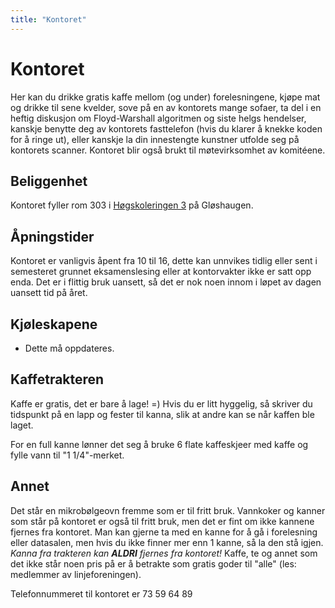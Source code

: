 ```yaml
---
title: "Kontoret"
---
```


# Kontoret

Her kan du drikke gratis kaffe mellom (og under) forelesningene, kjøpe mat og drikke til sene kvelder, sove på en av kontorets mange sofaer, ta del i en heftig diskusjon om Floyd-Warshall algoritmen og siste helgs hendelser, kanskje benytte deg av kontorets fasttelefon (hvis du klarer å knekke koden for å ringe ut), eller kanskje la din innestengte kunstner utfolde seg på kontorets scanner. Kontoret blir også brukt til møtevirksomhet av komitéene.

## Beliggenhet

Kontoret fyller rom 303 i [Høgskoleringen 3](http://maps.google.com/maps?f=q&source=s_q&hl=en&geocode=&q=h%C3%B8gskoleringen+3&aq=&sll=63.418013,10.406225&sspn=0.002048,0.007923&ie=UTF8&hq=&hnear=H%C3%B8gskoleringen+3,+7034+Trondheim,+S%C3%B8r-Tr%C3%B8ndelag,+Norway&ll=63.4184,10.405898&spn=0.00819,0.031693&z=16) på Gløshaugen. 

## Åpningstider

Kontoret er vanligvis åpent fra 10 til 16, dette kan unnvikes tidlig eller sent i semesteret grunnet eksamenslesing eller at kontorvakter ikke er satt opp enda. Det er i flittig bruk uansett, så det er nok noen innom i løpet av dagen uansett tid på året.

## Kjøleskapene
- Dette må oppdateres.

## Kaffetrakteren

Kaffe er gratis, det er bare å lage! =)
Hvis du er litt hyggelig, så skriver du tidspunkt på en lapp og fester til kanna, slik at andre kan se når kaffen ble laget.

For en full kanne lønner det seg å bruke 6 flate kaffeskjeer med kaffe og fylle vann til "1 1/4"-merket.

## Annet

Det står en mikrobølgeovn fremme som er til fritt bruk.
Vannkoker og kanner som står på kontoret er også til fritt bruk, men det er fint om ikke kannene fjernes fra kontoret. Man kan gjerne ta med en kanne for å gå i forelesning eller datasalen, men hvis du ikke finner mer enn 1 kanne, så la den stå igjen. _Kanna fra trakteren kan **ALDRI** fjernes fra kontoret!_
Kaffe, te og annet som det ikke står noen pris på er å betrakte som gratis goder til "alle" (les: medlemmer av linjeforeningen).

Telefonnummeret til kontoret er 73 59 64 89